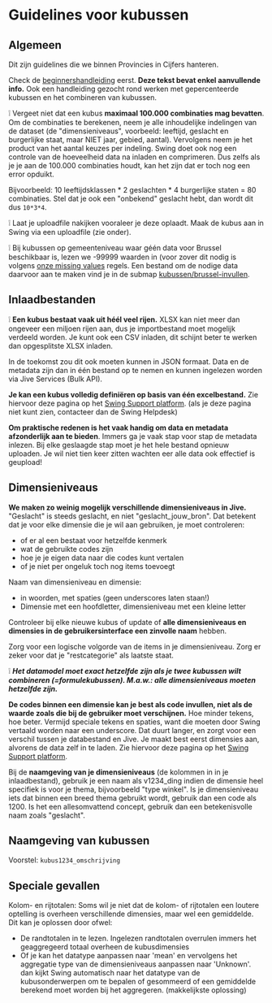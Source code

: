 # Guidelines voor kubussen

## Algemeen

Dit zijn guidelines die we binnen Provincies in Cijfers hanteren.

Check de [beginnershandleiding](https://github.com/provinciesincijfers/JiveDocumentation/blob/master/02.%20Data%20defini%C3%ABren/kubussen/Kubussen%20guidelines.md)  eerst. **Deze tekst bevat enkel aanvullende info.**
Ook een handleiding gezocht rond werken met gepercenteerde kubussen en het combineren van kubussen.

❕ Vergeet niet dat een kubus **maximaal 100.000 combinaties mag bevatten**. Om de combinaties te berekenen, neem je alle inhoudelijke  indelingen van de dataset (de "dimensieniveaus", voorbeeld: leeftijd, geslacht en burgerlijke staat, maar NIET jaar, gebied, aantal). Vervolgens neem je het product van het aantal keuzes per indeling.  Swing doet ook nog een controle van de hoeveelheid data na inladen en comprimeren. Dus zelfs als je je aan de 100.000 combinaties houdt, kan het zijn dat er toch nog een error opduikt.

Bijvoorbeeld: 10 leeftijdsklassen * 2 geslachten * 4 burgerlijke staten = 80 combinaties. Stel dat je ook een "onbekend" geslacht hebt, dan wordt dit dus ```10*3*4```.

❕ Laat je uploadfile nakijken vooraleer je deze oplaadt. Maak de kubus aan in Swing via een uploadfile (zie onder).

❕ Bij kubussen op gemeenteniveau waar géén data voor Brussel beschikbaar is, lezen we -99999 waarden in (voor zover dit nodig is volgens [onze missing values](https://github.com/provinciesincijfers/JiveDocumentation/blob/master/01.%20Algemeen%20databeheer/Missing%20values.md) regels.
Een bestand om de nodige data daarvoor aan te maken vind je in de submap [kubussen/brussel-invullen](https://github.com/provinciesincijfers/JiveDocumentation/blob/master/02.%20Data%20defini%C3%ABren/kubussen/brussel-invullen).


## Inlaadbestanden

❕ **Een kubus bestaat vaak uit héél veel rijen.** XLSX kan niet meer dan ongeveer een miljoen rijen aan, dus je importbestand moet mogelijk verdeeld worden. 
Je kunt ook een CSV inladen, dit schijnt beter te werken dan opgesplitste XLSX inladen.

In de toekomst zou dit ook moeten kunnen in JSON formaat. Data en de metadata zijn dan in één bestand op te nemen en kunnen ingelezen worden via Jive Services (Bulk API). 

**Je kan een kubus volledig definiëren op basis van één excelbestand.** Zie hiervoor deze pagina op het [Swing Support platform](https://support.swing.eu/document/Voorbeelden-van-importbestanden-voor-Swing-5). (als je deze pagina niet kunt zien, contacteer dan de Swing Helpdesk)

**Om praktische redenen is het vaak handig om data en metadata afzonderlijk aan te bieden**. Immers ga je vaak stap voor stap de metadata inlezen. Bij elke geslaagde stap moet je het hele bestand opnieuw uploaden. Je wil niet tien keer zitten wachten eer alle data ook effectief is geupload!

## Dimensieniveaus

**We maken zo weinig mogelijk verschillende dimensieniveaus in Jive.** "Geslacht" is steeds geslacht, en niet "geslacht_jouw_bron".
Dat betekent dat je voor elke dimensie die je wil aan gebruiken, je moet controleren:
* of er al een bestaat voor hetzelfde kenmerk
* wat de gebruikte codes zijn
* hoe je je eigen data naar die codes kunt vertalen
* of je niet per ongeluk toch nog items toevoegt

Naam van dimensieniveau en dimensie:
* in woorden, met spaties (geen underscores laten staan!)
* Dimensie met een hoofdletter, dimensieniveau met een kleine letter

Controleer bij elke nieuwe kubus of update of **alle dimensieniveaus en dimensies in de gebruikersinterface een zinvolle naam** hebben.

Zorg voor een logische volgorde van de items in je dimensieniveau. Zorg er zeker voor dat je "restcategorie" als laatste staat.

❕ ***Het datamodel moet exact hetzelfde zijn als je twee kubussen wilt combineren (=formulekubussen). M.a.w.: alle dimensieniveaus moeten hetzelfde zijn.***

**De codes binnen een dimensie kan je best als code invullen, niet als de waarde zoals die bij de gebruiker moet verschijnen.** Hoe minder tekens, hoe beter. Vermijd speciale tekens en spaties, want die moeten door Swing vertaald worden naar een underscore. Dat duurt langer, en zorgt voor een verschil tussen je databestand en Jive. 
Je maakt best eerst dimensies aan, alvorens de data zelf in te laden. Zie hiervoor deze pagina op het [Swing Support platform](https://support.swing.eu/document/Voorbeelden-van-importbestanden-voor-Swing-5).

Bij de **naamgeving van je dimensieniveaus** (de kolommen in in je inlaadbestand), gebruik je een naam als v1234_ding indien de dimensie heel specifiek is voor je thema, bijvoorbeeld "type winkel". Is je dimensieniveau iets dat binnen een breed thema gebruikt wordt, gebruik dan een code als 1200. Is het een allesomvattend concept, gebruik dan een betekenisvolle naam zoals "geslacht".

## Naamgeving van kubussen

Voorstel: `kubus1234_omschrijving`

## Speciale gevallen
Kolom- en rijtotalen: Soms wil je niet dat de kolom- of rijtotalen een loutere optelling is overheen verschillende dimensies, maar wel een gemiddelde. Dit kan je oplossen door ofwel: 
- De randtotalen in te lezen. Ingelezen randtotalen overrulen immers het geaggregeerd totaal overheen de kubusdimensies
- Of je kan het datatype aanpassen naar 'mean' en vervolgens het aggregatie type van de dimensieniveaus aanpassen naar 'Unknown'. dan kijkt Swing automatisch naar het datatype van de kubusonderwerpen om te bepalen of gesommeerd of een gemiddelde berekend moet worden  bij het aggregeren. (makkelijkste oplossing)
